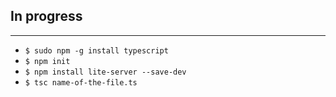 In progress
-----------
- - - - - -

- `$ sudo npm -g install typescript`
- `$ npm init`
- `$ npm install lite-server --save-dev`
- `$ tsc name-of-the-file.ts`
